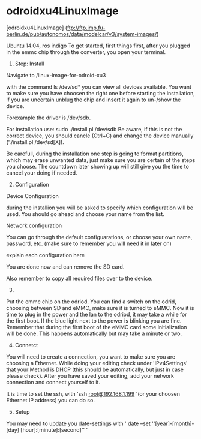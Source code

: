 # odroidxu4LinuxImage
[odroidxu4LinuxImage]
(ftp://ftp.imp.fu-berlin.de/pub/autonomos/data/modelcar/v3/system-images/)

Ubuntu 14.04, ros indigo 
To get started, first things first, after you plugged in the emmc chip through the converter, you open your terminal.

1. Step: Install

Navigate to /linux-image-for-odroid-xu3

with the command ls /dev/sd* you can view all devices available. 
You want to make sure you have choosen the right one before starting the installation, if you are uncertain unblug the chip and insert it again to un-/show the device.

Forexample the driver is /dev/sdb.

For installation use: sudo ./install.pl /dev/sdb
Be aware, if this is not the correct device, you should cancle (Ctrl+C) and change the device manually ('./install.pl /dev/sd[X]).

Be carefull, during the installation one step is going to format partitions, which may erase unwanted data, just make sure you are certain of the steps you choose. The countdown later showing up will still give you the time to cancel your doing if needed.

2. Configuration

Device Configuration

during the installion you will be asked to specify which configuration will be used. You should go ahead and choose your name from the list.

Network configuration

You can go through the default configuarations, or choose your own name, password, etc. 
(make sure to remember you will need it in later on)

explain each configuration here

You are done now and can remove the SD card.

Also remember to copy all required files over to the device.

3.

Put the emmc chip on the odriod.
You can find a switch on the odrid, choosing between  SD and eMMC, make sure it is turned to eMMC.
Now it is time to plug in the power and the lan to the odriod, it may take a while for the first boot. If the blue light next to the power is blinking you are fine.
Remember that during the first boot of the eMMC card some initialization will be done. This happens automatically but may take a minute or two. 

4. Connetct

You will need to create a connection, you want to make sure you are choosing a Ethernet. While doing your editing check under 'IPv4Settings' that your Method is DHCP (this should be automatically, but just in case please check). 
After you have saved your editing, add your network connection and connect yourself to it.

It is time to set the ssh, with 'ssh root@192.168.1.199 '(or your choosen Ethernet IP address) you can do so.

5. Setup

You may need to update you date-settings with ' date –set ''[year]-[month]-[day] [hour]:[minute]:[second]''  '
